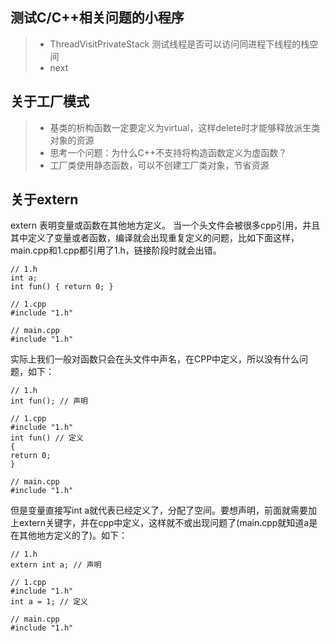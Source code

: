 ## 测试C/C++相关问题的小程序
> * ThreadVisitPrivateStack
    测试线程是否可以访问同进程下线程的栈空间
> * next

## 关于工厂模式

> * 基类的析构函数一定要定义为virtual，这样delete时才能够释放派生类对象的资源
> * 思考一个问题：为什么C++不支持将构造函数定义为虚函数？
> * 工厂类使用静态函数，可以不创建工厂类对象，节省资源


## 关于extern

extern 表明变量或函数在其他地方定义。
当一个头文件会被很多cpp引用，并且其中定义了变量或者函数，编译就会出现重复定义的问题，比如下面这样，main.cpp和1.cpp都引用了1.h，链接阶段时就会出错。
```
// 1.h
int a;
int fun() { return 0; }

// 1.cpp
#include "1.h"

// main.cpp
#include "1.h"
```

实际上我们一般对函数只会在头文件中声名，在CPP中定义，所以没有什么问题，如下：
```
// 1.h
int fun(); // 声明

// 1.cpp
#include "1.h"
int fun() // 定义
{ 
return 0; 
}

// main.cpp
#include "1.h"
```

但是变量直接写int a就代表已经定义了，分配了空间。要想声明，前面就需要加上extern关键字，并在cpp中定义，这样就不或出现问题了(main.cpp就知道a是在其他地方定义的了)。如下：
```
// 1.h
extern int a; // 声明

// 1.cpp
#include "1.h"
int a = 1; // 定义

// main.cpp
#include "1.h"
```
